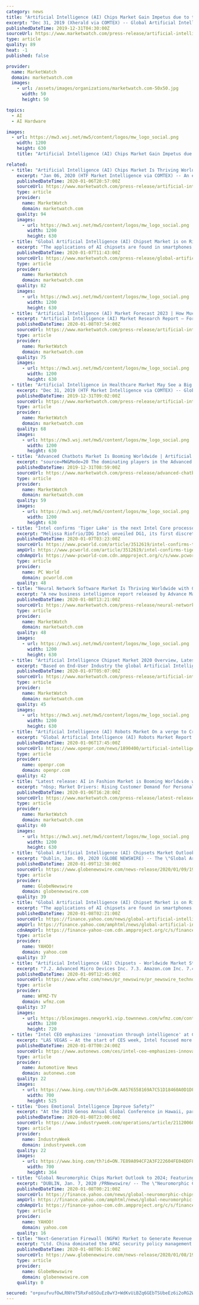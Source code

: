 ```yaml
---
category: news
title: "Artificial Intelligence (AI) Chips Market Gain Impetus due to the Growing Demand over 2025"
excerpt: "Dec 31, 2019 (Xherald via COMTEX) -- Global Artificial Intelligence (AI) Chips Market Report is highly intended to offer robust acumen considering Artificial Intelligence (AI) Chips Market industry to aid a market contender with insightful analysis for Artificial Intelligence (AI) Chips Market size, share, competitive scenario, segments ..."
publishedDateTime: 2019-12-31T04:30:00Z
sourceUrl: https://www.marketwatch.com/press-release/artificial-intelligence-ai-chips-market-gain-impetus-due-to-the-growing-demand-over-2025-2019-12-31
type: article
quality: 89
heat: -1
published: false

provider:
  name: MarketWatch
  domain: marketwatch.com
  images:
    - url: /assets/images/organizations/marketwatch.com-50x50.jpg
      width: 50
      height: 50

topics:
  - AI
  - AI Hardware

images:
  - url: https://mw3.wsj.net/mw5/content/logos/mw_logo_social.png
    width: 1200
    height: 630
    title: "Artificial Intelligence (AI) Chips Market Gain Impetus due to the Growing Demand over 2025"

related:
  - title: "Artificial Intelligence (AI) Chips Market Is Thriving Worldwide|Google, Intel, NVIDIA"
    excerpt: "Jan 06, 2020 (HTF Market Intelligence via COMTEX) -- An extensive analysis of the Global Artificial Intelligence (AI) Chips market strategy of the leading companies in the precision of import/export consumption, supply and demand figures, cost, price, revenue and gross margins. The report starts by an introduction about the company profiling ..."
    publishedDateTime: 2020-01-06T20:57:00Z
    sourceUrl: https://www.marketwatch.com/press-release/artificial-intelligence-ai-chips-market-is-thriving-worldwidegoogle-intel-nvidia-2020-01-06
    type: article
    provider:
      name: MarketWatch
      domain: marketwatch.com
    quality: 94
    images:
      - url: https://mw3.wsj.net/mw5/content/logos/mw_logo_social.png
        width: 1200
        height: 630
  - title: "Global Artificial Intelligence (AI) Chipset Market is on Rise Due to Rapid Developments in Big Data Analytics"
    excerpt: "The applications of AI chipsets are found in smartphones, robotics, smart wearables, automobiles, security systems, and medical imaging. The smartphone segment dominated the market with near 30% of the market share in 2017 and is expected to sustain its lead with a 29.33% CAGR over the review period. Artificial intelligence chipsets are adopted ..."
    publishedDateTime: 2020-01-07T11:43:00Z
    sourceUrl: https://www.marketwatch.com/press-release/global-artificial-intelligence-ai-chipset-market-is-on-rise-due-to-rapid-developments-in-big-data-analytics-2020-01-07
    type: article
    provider:
      name: MarketWatch
      domain: marketwatch.com
    quality: 82
    images:
      - url: https://mw3.wsj.net/mw5/content/logos/mw_logo_social.png
        width: 1200
        height: 630
  - title: "Artificial Intelligence (AI) Market Forecast 2023 | How Much of the Stock Market is Traded by AI"
    excerpt: "Artificial Intelligence (AI) Market Research Report – Forecast To 2023 Market Highlights The global market for artificial intelligence (AI) can expect to attain a highly impressive growth rate of 48% during the forecast period (2017-2023),"
    publishedDateTime: 2020-01-08T07:54:00Z
    sourceUrl: https://www.marketwatch.com/press-release/artificial-intelligence-ai-market-forecast-2023-how-much-of-the-stock-market-is-traded-by-ai-2020-01-08
    type: article
    provider:
      name: MarketWatch
      domain: marketwatch.com
    quality: 75
    images:
      - url: https://mw3.wsj.net/mw5/content/logos/mw_logo_social.png
        width: 1200
        height: 630
  - title: "Artificial Intelligence in Healthcare Market May See a Big Move | Intel, Nvidia, Google, IBM, Microsoft"
    excerpt: "Dec 31, 2019 (HTF Market Intelligence via COMTEX) -- Global Artificial Intelligence in Healthcare Market Outlook provides thoughtful analysis of current issues facing the industry, along with current facts and statistics about the production and application in Global Artificial Intelligence in Healthcare Market. The latest research publication ..."
    publishedDateTime: 2019-12-31T09:02:00Z
    sourceUrl: https://www.marketwatch.com/press-release/artificial-intelligence-in-healthcare-market-may-see-a-big-move-intel-nvidia-google-ibm-microsoft-2019-12-31
    type: article
    provider:
      name: MarketWatch
      domain: marketwatch.com
    quality: 68
    images:
      - url: https://mw3.wsj.net/mw5/content/logos/mw_logo_social.png
        width: 1200
        height: 630
  - title: "Advanced Chatbots Market Is Booming Worldwide | Artificial Solutions, IBM Watson, Naunce Communications, eGain Coporation"
    excerpt: "source=MW&Mode=20 The dominating players in the Advanced Chatbots market are Artificial Solutions, IBM Watson, Naunce Communications, eGain Coporation, Creative Virtual, Next IT Corp., CX Company, Speaktoit, Customer, Codebaby Advanced Chatbots market segregation by product type: Scripted Bots AI Bots The Application can be divided as follows ..."
    publishedDateTime: 2019-12-31T08:59:00Z
    sourceUrl: https://www.marketwatch.com/press-release/advanced-chatbots-market-is-booming-worldwide-artificial-solutions-ibm-watson-naunce-communications-egain-coporation-2019-12-31
    type: article
    provider:
      name: MarketWatch
      domain: marketwatch.com
    quality: 59
    images:
      - url: https://mw3.wsj.net/mw5/content/logos/mw_logo_social.png
        width: 1200
        height: 630
  - title: "Intel confirms 'Tiger Lake' is the next Intel Core processor you need to care about"
    excerpt: "Melissa Riofrio/IDG Intel unveiled DG1, its first discrete GPU for consumers, at its press conference January 6 at CES in Las Vegas ... The theme was “Innovation through Intelligence,” representing the addition of AI from the edge to the cloud. Intel chief executive Bob Swan walked through a series of announcements focusing on the enterprise."
    publishedDateTime: 2020-01-07T03:23:00Z
    sourceUrl: https://www.pcworld.com/article/3512619/intel-confirms-tiger-lake-is-the-next-intel-core-processor-you-need-to-care-about.html
    ampUrl: https://www.pcworld.com/article/3512619/intel-confirms-tiger-lake-is-the-next-intel-core-processor-you-need-to-care-about.amp.html
    cdnAmpUrl: https://www-pcworld-com.cdn.ampproject.org/c/s/www.pcworld.com/article/3512619/intel-confirms-tiger-lake-is-the-next-intel-core-processor-you-need-to-care-about.amp.html
    type: article
    provider:
      name: PC World
      domain: pcworld.com
    quality: 48
  - title: "Neural Network Software Market Is Thriving Worldwide with Google, Neurala, IBM Corporation, Microsoft Corporation"
    excerpt: "A new business intelligence report released by Advance Market Analytics with title \"Global Neural Network Software Market Insights, Forecast to 2025.This report provides a detailed overview of key factors in the Global Neural Network Software Market and factors such as driver,"
    publishedDateTime: 2020-01-08T13:21:00Z
    sourceUrl: https://www.marketwatch.com/press-release/neural-network-software-market-is-thriving-worldwide-with-google-neurala-ibm-corporation-microsoft-corporation-2020-01-08
    type: article
    provider:
      name: MarketWatch
      domain: marketwatch.com
    quality: 48
    images:
      - url: https://mw3.wsj.net/mw5/content/logos/mw_logo_social.png
        width: 1200
        height: 630
  - title: "Artificial Intelligence Chipset Market 2020 Overview, Latest Analysis and Future Forecast By 2025 – Market Research Engine"
    excerpt: "Based on End-User Industry the global Artificial Intelligence Chipset market is segmented in Consumer Electronics, Automotive, BFSI, IT & Telecommunication, Media & Entertainment, Retail, and Healthcare. The global Artificial Intelligence Chipset Market is expected to exceed more than US$ 56 Billion by 2024 at a CAGR of 33.5% is the given ..."
    publishedDateTime: 2020-01-07T05:07:00Z
    sourceUrl: https://www.marketwatch.com/press-release/artificial-intelligence-chipset-market-2020-overview-latest-analysis-and-future-forecast-by-2025-market-research-engine-2020-01-07
    type: article
    provider:
      name: MarketWatch
      domain: marketwatch.com
    quality: 45
    images:
      - url: https://mw3.wsj.net/mw5/content/logos/mw_logo_social.png
        width: 1200
        height: 630
  - title: "Artificial Intelligence (AI) Robots Market On a verge to Create Booming Growth Cycle"
    excerpt: "Global Artificial Intelligence (AI) Robots Market Report 2019 - Market Size, Share, Price, Trend and Forecast is latest research study released by HTF MI evaluating the market, highlighting opportunities, risk side analysis, and leveraged with strategic and tactical decision-making support. The study provides information on market trends and ..."
    publishedDateTime: 2020-01-06T17:45:00Z
    sourceUrl: https://www.openpr.com/news/1890400/artificial-intelligence-ai-robots-market-on-a-verge-to-create
    type: article
    provider:
      name: openpr.com
      domain: openpr.com
    quality: 42
  - title: "Latest release: AI in Fashion Market is Booming Worldwide with CAGR of 38.91% | Microsoft, IBM, Google, AWS, SAP, Facebook, Adobe"
    excerpt: "nbsp; Market Drivers: Rising Customer Demand for Personalized Fashion Experience Growing Need for Automated Inventory Management in Fashion Industry Chapter 1: Introduction, market driving force product Objective of Study and Research Scope the AI in Fashion market Chapter 2: Exclusive Summary &ndash; the basic information of the AI in Fashion ..."
    publishedDateTime: 2020-01-06T16:28:00Z
    sourceUrl: https://www.marketwatch.com/press-release/latest-release-ai-in-fashion-market-is-booming-worldwide-with-cagr-of-3891-microsoft-ibm-google-aws-sap-facebook-adobe-2020-01-06
    type: article
    provider:
      name: MarketWatch
      domain: marketwatch.com
    quality: 40
    images:
      - url: https://mw3.wsj.net/mw5/content/logos/mw_logo_social.png
        width: 1200
        height: 630
  - title: "Global Artificial Intelligence (AI) Chipsets Market Outlook, 2019-2025: Projecting a CAGR of 30.8%"
    excerpt: "Dublin, Jan. 09, 2020 (GLOBE NEWSWIRE) -- The \"Global Artificial Intelligence (AI) Chipsets Market 2019-2025\" report has been added to ResearchAndMarkets.com's offering. The artificial intelligence chipset market is anticipated to grow at a CAGR of 30."
    publishedDateTime: 2020-01-09T12:38:00Z
    sourceUrl: https://www.globenewswire.com/news-release/2020/01/09/1968370/0/en/Global-Artificial-Intelligence-AI-Chipsets-Market-Outlook-2019-2025-Projecting-a-CAGR-of-30-8.html
    type: article
    provider:
      name: GlobeNewswire
      domain: globenewswire.com
    quality: 39
  - title: "Global Artificial Intelligence (AI) Chipset Market is on Rise Due to Rapid Developments in Big Data Analytics"
    excerpt: "The applications of AI chipsets are found in smartphones, robotics, smart wearables, automobiles, security systems, and medical imaging. The smartphone segment dominated the market with near 30% of the market share in 2017 and is expected to sustain its lead with a 29.33% CAGR over the review period. Artificial intelligence chipsets are adopted ..."
    publishedDateTime: 2020-01-08T02:21:00Z
    sourceUrl: https://finance.yahoo.com/news/global-artificial-intelligence-ai-chipset-124310145.html
    ampUrl: https://finance.yahoo.com/amphtml/news/global-artificial-intelligence-ai-chipset-124310145.html
    cdnAmpUrl: https://finance-yahoo-com.cdn.ampproject.org/c/s/finance.yahoo.com/amphtml/news/global-artificial-intelligence-ai-chipset-124310145.html
    type: article
    provider:
      name: YAHOO!
      domain: yahoo.com
    quality: 37
  - title: "Artificial Intelligence (AI) Chipsets - Worldwide Market Study (2019-2025) with Analysis on Amazon, IBM, Qualcomm, Intel, Nvidia, and More"
    excerpt: "7.2. Advanced Micro Devices Inc. 7.3. Amazon.com Inc. 7.4. Apple Inc. 7.5. Applied Materials Inc. 7.6. ARM Holdings 7.7. Baidu Inc. 7.8. Broadcom Ltd. 7.9. Google LLC 7.10. Graphcore Ltd. 7.11. Gyrfalcon Technology Inc. 7.12. HiSilicon (Shanghai) Technologies Co. Ltd. (a Huawei Company) 7.13. IBM Corp. 7.14. Intel Corp. 7.15. Mythic Inc. 7.16 ..."
    publishedDateTime: 2020-01-09T12:45:00Z
    sourceUrl: https://www.wfmz.com/news/pr_newswire/pr_newswire_technology/artificial-intelligence-ai-chipsets---worldwide-market-study-/article_676fd5ee-8fcd-5fe0-a60f-ccd54f569ae5.html
    type: article
    provider:
      name: WFMZ-TV
      domain: wfmz.com
    quality: 37
    images:
      - url: https://bloximages.newyork1.vip.townnews.com/wfmz.com/content/tncms/custom/image/b9818ac0-ee9a-11e9-8e9f-a3b831b71481.jpg
        width: 1280
        height: 720
  - title: "Intel CEO emphasizes 'innovation through intelligence' at CES"
    excerpt: "LAS VEGAS – At the start of CES week, Intel focused more on a holistic approach to data gathered from new technologies -- along with 5G, artificial intelligence and edge computing -- without going deep into any new vehicle programs. But CEO Bob Swan and other executives presented the company's vision for \"innovation through intelligence ..."
    publishedDateTime: 2020-01-07T00:24:00Z
    sourceUrl: https://www.autonews.com/ces/intel-ceo-emphasizes-innovation-through-intelligence-ces
    type: article
    provider:
      name: Automotive News
      domain: autonews.com
    quality: 22
    images:
      - url: https://www.bing.com/th?id=ON.AA576558169A7C51D18460A0D1DF3BEE
        width: 700
        height: 525
  - title: "Does Emotional Intelligence Improve Safety?"
    excerpt: "At the 2019 Genos Annual Global Conference in Hawaii, participants from 17 different countries heard speakers around the theme of “Emotional Intelligence in the Age of Artificial Intelligence.” I was surprised to find that a session on the relationship between emotional intelligence and workplace safety made the biggest impression on me."
    publishedDateTime: 2020-01-08T23:00:00Z
    sourceUrl: https://www.industryweek.com/operations/article/21120060/does-emotional-intelligence-improve-safety
    type: article
    provider:
      name: IndustryWeek
      domain: industryweek.com
    quality: 22
    images:
      - url: https://www.bing.com/th?id=ON.7E89A094CF2A3F222604FE04DDF837C1
        width: 700
        height: 364
  - title: "Global Neuromorphic Chips Market Outlook to 2024; Featuring BrainChip Holdings, Intel Corp, IBM Corp, and Samsung Advanced Institute of Technology"
    excerpt: "DUBLIN, Jan. 7, 2020 /PRNewswire/ -- The \"Neuromorphic Chips: Boosting AI at the Edge\" report has been added to ResearchAndMarkets.com's offering. This report includes: An overview of the global market for neuromorphic chip and discussion on its future market potential An understanding of the current state of neuromorphic computing and ..."
    publishedDateTime: 2020-01-08T00:21:00Z
    sourceUrl: https://finance.yahoo.com/news/global-neuromorphic-chips-market-outlook-194500633.html
    ampUrl: https://finance.yahoo.com/amphtml/news/global-neuromorphic-chips-market-outlook-194500633.html
    cdnAmpUrl: https://finance-yahoo-com.cdn.ampproject.org/c/s/finance.yahoo.com/amphtml/news/global-neuromorphic-chips-market-outlook-194500633.html
    type: article
    provider:
      name: YAHOO!
      domain: yahoo.com
    quality: 16
  - title: "Next-Generation Firewall (NGFW) Market to Generate Revenue Worth $5,188.8 Million in 2025: P&S Intelligence"
    excerpt: "Ltd. China dominated the APAC security policy management market in 2018, mainly because of the growing emphasis on the adoption of artificial intelligence (AI) technologies and intense focus of banks on regulatory compliance. Geographically, the cyber security market is expected to witness the fastest growth in Asia-Pacific, during the forecast ..."
    publishedDateTime: 2020-01-08T06:15:00Z
    sourceUrl: https://www.globenewswire.com/news-release/2020/01/08/1967632/0/en/Next-Generation-Firewall-NGFW-Market-to-Generate-Revenue-Worth-5-188-8-Million-in-2025-P-S-Intelligence.html
    type: article
    provider:
      name: GlobeNewswire
      domain: globenewswire.com
    quality: 0

secured: "o+pxufvufOwLRNYeT5RxFo8SOuEz8wY3+WdKvUiBZq6GEbTSUbeEz6i2oRG2WOupanIzl90Fsy2gTwibB4LZEAQ5GKv90pkVFz9zMcQLE/pkrb/yGU9LxpQKYYM7lz4dTp1z266/IYz2ivjwp1GE0rgvLO3l+scLhJrTyEP5p4R15RmHPB1fEkqdDZ5yCZavrDW26SneKEcJGM8dvbiiRoFTB2cu4ZtV1NVgJQ6gJjkIPHHk9djk97QeaeFnE58ZCZKjA+Ow0WSJD0oj+y9m4A==;Hgv/DEMV2mJqENu+gMUFYQ=="
---
```


